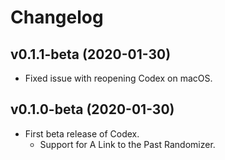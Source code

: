 # Changelog

## v0.1.1-beta (2020-01-30)

- Fixed issue with reopening Codex on macOS.

## v0.1.0-beta (2020-01-30)

- First beta release of Codex.
  - Support for A Link to the Past Randomizer.
